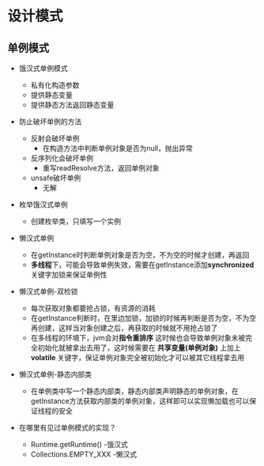 #  设计模式

## 单例模式

- 饿汉式单例模式
    - 私有化构造参数
    - 提供静态变量
    - 提供静态方法返回静态变量
- 防止破坏单例的方法
    - 反射会破坏单例
        - 在构造方法中判断单例对象是否为null，抛出异常
    - 反序列化会破坏单例
        - 重写readResolve方法，返回单例对象
    - unsafe破坏单例
        - 无解

- 枚举饿汉式单例
    - 创建枚举类，只填写一个实例
- 懒汉式单例
    - 在getInstance时判断单例对象是否为空，不为空的时候才创建，再返回
    - **多线程**下，可能会导致单例失效，需要在getInstance添加**synchronized**关键字加锁来保证单例性
- 懒汉式单例-双检锁
    - 每次获取对象都要抢占锁，有资源的消耗
    - 在getInstance判断时，在里边加锁，加锁的时候再判断是否为空，不为空再创建，这样当对象创建之后，再获取的时候就不用抢占锁了
    - 在多线程的环境下，jvm会对**指令重排序** 这时候也会导致单例对象未被完全初始化就被拿出去用了，这时候需要在 **共享变量(单例对象)** 上加上 **volatile** 关键字，保证单例对象完全被初始化才可以被其它线程拿去用
- 懒汉式单例-静态内部类
    - 在单例类中写一个静态内部类，静态内部类声明静态的单例对象，在getInstance方法获取内部类的单例对象，这样即可以实现懒加载也可以保证线程的安全
- 在哪里有见过单例模式的实现？
    - Runtime.getRuntime()  -饿汉式
    - Collections.EMPTY_XXX -懒汉式
